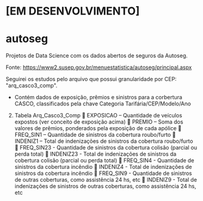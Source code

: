 # [EM DESENVOLVIMENTO]
# autoseg
Projetos de Data Science com os dados abertos de seguros da Autoseg.

Fonte: https://www2.susep.gov.br/menuestatistica/autoseg/principal.aspx

Seguirei os estudos pelo arquivo que possui granularidade por CEP: "arq_casco3_comp".
- Contém dados de exposição, prêmios e sinistros para a
corbertura CASCO, classificados pela chave Categoria Tarifária/CEP/Modelo/Ano

2) Tabela Arq_Casco3_Comp
 EXPOSICAO – Quantidade de veículos expostos (ver conceito de exposição acima)
 PREMIO – Soma dos valores de prêmios, ponderados pela exposição de cada apólice
 FREQ_SIN1 – Quantidade de sinistros da cobertura roubo/furto
 INDENIZ1 – Total de indenizações de sinistros da cobertura roubo/furto
 FREQ_SIN23 - Quantidade de sinistros da cobertura colisão (parcial ou perda total)
 INDENIZ23 - Total de indenizações de sinistros da cobertura colisão (parcial ou
perda total)
 FREQ_SIN4 - Quantidade de sinistros da cobertura incêndio
 INDENIZ4 - Total de indenizações de sinistros da cobertura incêndio
 FREQ_SIN9 - Quantidade de sinistros de outras coberturas, como assistência 24 hs,
etc
 INDENIZ9 - Total de indenizações de sinistros de outras coberturas, como
assistência 24 hs, etc
